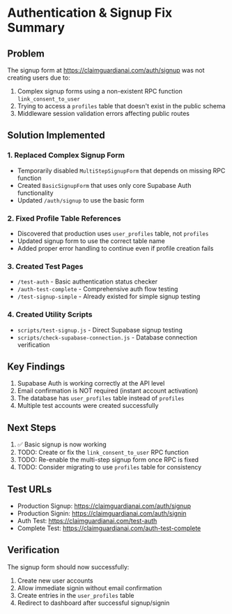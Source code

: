 # Authentication & Signup Fix Summary

## Problem
The signup form at https://claimguardianai.com/auth/signup was not creating users due to:
1. Complex signup forms using a non-existent RPC function `link_consent_to_user`
2. Trying to access a `profiles` table that doesn't exist in the public schema
3. Middleware session validation errors affecting public routes

## Solution Implemented

### 1. Replaced Complex Signup Form
- Temporarily disabled `MultiStepSignupForm` that depends on missing RPC function
- Created `BasicSignupForm` that uses only core Supabase Auth functionality
- Updated `/auth/signup` to use the basic form

### 2. Fixed Profile Table References
- Discovered that production uses `user_profiles` table, not `profiles`
- Updated signup form to use the correct table name
- Added proper error handling to continue even if profile creation fails

### 3. Created Test Pages
- `/test-auth` - Basic authentication status checker
- `/auth-test-complete` - Comprehensive auth flow testing
- `/test-signup-simple` - Already existed for simple signup testing

### 4. Created Utility Scripts
- `scripts/test-signup.js` - Direct Supabase signup testing
- `scripts/check-supabase-connection.js` - Database connection verification

## Key Findings
1. Supabase Auth is working correctly at the API level
2. Email confirmation is NOT required (instant account activation)
3. The database has `user_profiles` table instead of `profiles`
4. Multiple test accounts were created successfully

## Next Steps
1. ✅ Basic signup is now working
2. TODO: Create or fix the `link_consent_to_user` RPC function
3. TODO: Re-enable the multi-step signup form once RPC is fixed
4. TODO: Consider migrating to use `profiles` table for consistency

## Test URLs
- Production Signup: https://claimguardianai.com/auth/signup
- Production Signin: https://claimguardianai.com/auth/signin
- Auth Test: https://claimguardianai.com/test-auth
- Complete Test: https://claimguardianai.com/auth-test-complete

## Verification
The signup form should now successfully:
1. Create new user accounts
2. Allow immediate signin without email confirmation
3. Create entries in the `user_profiles` table
4. Redirect to dashboard after successful signup/signin
